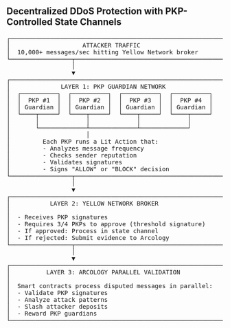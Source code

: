 ## Decentralized DDoS Protection with PKP-Controlled State Channels

<pre style="white-space: pre;">
┌─────────────────────────────────────────────────────────────┐
│                    ATTACKER TRAFFIC                         │
│  10,000+ messages/sec hitting Yellow Network broker         │
└─────────────────┬───────────────────────────────────────────┘
                  │
                  ▼
┌─────────────────────────────────────────────────────────────┐
│              LAYER 1: PKP GUARDIAN NETWORK                  │
│  ┌──────────┐  ┌──────────┐  ┌──────────┐  ┌──────────┐     │
│  │  PKP #1  │  │  PKP #2  │  │  PKP #3  │  │  PKP #4  │     │
│  │ Guardian │  │ Guardian │  │ Guardian │  │ Guardian │     │
│  └────┬─────┘  └────┬─────┘  └────┬─────┘  └────┬─────┘     │
│       │             │             │             │           │
│       └─────────────┴─────────────┴─────────────┘           │
│                     │                                       │
│         Each PKP runs a Lit Action that:                    │
│         - Analyzes message frequency                        │
│         - Checks sender reputation                          │
│         - Validates signatures                              │
│         - Signs "ALLOW" or "BLOCK" decision                 │
└─────────────────┬───────────────────────────────────────────┘
                  │
                  ▼
┌─────────────────────────────────────────────────────────────┐
│           LAYER 2: YELLOW NETWORK BROKER                    │
│                                                             │
│  - Receives PKP signatures                                  │
│  - Requires 3/4 PKPs to approve (threshold signature)       │
│  - If approved: Process in state channel                    │
│  - If rejected: Submit evidence to Arcology                 │
└─────────────────┬───────────────────────────────────────────┘
                  │
                  ▼
┌─────────────────────────────────────────────────────────────┐
│          LAYER 3: ARCOLOGY PARALLEL VALIDATION              │
│                                                             │
│  Smart contracts process disputed messages in parallel:     │
│  - Validate PKP signatures                                  │
│  - Analyze attack patterns                                  │
│  - Slash attacker deposits                                  │
│  - Reward PKP guardians                                     │
└─────────────────────────────────────────────────────────────┘
</pre>
